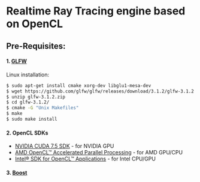 # Realtime Ray Tracing engine based on OpenCL

## Pre-Requisites:
#### 1. [GLFW](http://www.glfw.org/)

Linux installation:
```sh
$ sudo apt-get install cmake xorg-dev libglu1-mesa-dev
$ wget https://github.com/glfw/glfw/releases/download/3.1.2/glfw-3.1.2.zip
$ unzip glfw-3.1.2.zip 
$ cd glfw-3.1.2/
$ cmake -G "Unix Makefiles"
$ make
$ sudo make install
```
#### 2. OpenCL SDKs
* [NVIDIA CUDA 7.5 SDK](https://developer.nvidia.com/cuda-downloads) - for NVIDIA GPU
* [AMD OpenCL™ Accelerated Parallel Processing](http://developer.amd.com/tools-and-sdks/opencl-zone/amd-accelerated-parallel-processing-app-sdk/) - for AMD GPU/CPU
* [Intel® SDK for OpenCL™ Applications](https://software.intel.com/en-us/intel-opencl)  - for Intel CPU/GPU

#### 3. [Boost](http://www.boost.org/)
